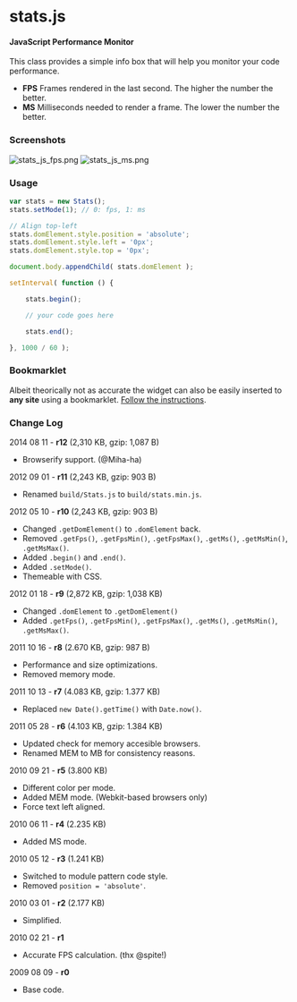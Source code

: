 stats.js
========

#### JavaScript Performance Monitor ####

This class provides a simple info box that will help you monitor your code performance.

* **FPS** Frames rendered in the last second. The higher the number the better.
* **MS** Milliseconds needed to render a frame. The lower the number the better.


### Screenshots ###

![stats_js_fps.png](http://mrdoob.github.com/stats.js/assets/stats_js_fps.png)
![stats_js_ms.png](http://mrdoob.github.com/stats.js/assets/stats_js_ms.png)


### Usage ###

```javascript
var stats = new Stats();
stats.setMode(1); // 0: fps, 1: ms

// Align top-left
stats.domElement.style.position = 'absolute';
stats.domElement.style.left = '0px';
stats.domElement.style.top = '0px';

document.body.appendChild( stats.domElement );

setInterval( function () {

	stats.begin();

	// your code goes here

	stats.end();

}, 1000 / 60 );
```


### Bookmarklet ###

Albeit theorically not as accurate the widget can also be easily inserted to **any site** using a bookmarklet.
[Follow the instructions](http://ricardocabello.com/blog/post/707).


### Change Log ###

2014 08 11 - **r12** (2,310 KB, gzip: 1,087 B)

* Browserify support. (@Miha-ha)


2012 09 01 - **r11** (2,243 KB, gzip: 903 B)

* Renamed `build/Stats.js` to `build/stats.min.js`.


2012 05 10 - **r10** (2,243 KB, gzip: 903 B)

* Changed `.getDomElement()` to `.domElement` back.
* Removed `.getFps()`, `.getFpsMin()`, `.getFpsMax()`, `.getMs()`, `.getMsMin()`, `.getMsMax()`.
* Added `.begin()` and `.end()`.
* Added `.setMode()`.
* Themeable with CSS.


2012 01 18 - **r9** (2,872 KB, gzip: 1,038 KB)

* Changed `.domElement` to `.getDomElement()`
* Added `.getFps()`, `.getFpsMin()`, `.getFpsMax()`, `.getMs()`, `.getMsMin()`, `.getMsMax()`.


2011 10 16 - **r8** (2.670 KB, gzip: 987 B)

* Performance and size optimizations.
* Removed memory mode.


2011 10 13 - **r7** (4.083 KB, gzip: 1.377 KB)

* Replaced `new Date().getTime()` with `Date.now()`.


2011 05 28 - **r6** (4.103 KB, gzip: 1.384 KB)

* Updated check for memory accesible browsers.
* Renamed MEM to MB for consistency reasons.


2010 09 21 - **r5** (3.800 KB)

* Different color per mode.
* Added MEM mode. (Webkit-based browsers only)
* Force text left aligned.


2010 06 11 - **r4** (2.235 KB)

* Added MS mode.


2010 05 12 - **r3** (1.241 KB)

* Switched to module pattern code style.
* Removed `position = 'absolute'`.


2010 03 01 - **r2** (2.177 KB)

* Simplified.


2010 02 21 - **r1**

* Accurate FPS calculation. (thx @spite!)


2009 08 09 - **r0**

* Base code.
